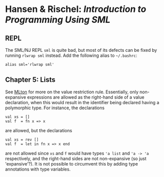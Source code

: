 # Hansen & Rischel: *Introduction to Programming Using SML*

## REPL

The SML/NJ REPL `sml` is quite bad, but most of its defects can be fixed by running `rlwrap sml` instead. Add the following alias to `~/.bashrc`:

    alias sml='rlwrap sml'


## Chapter 5: Lists

See [MLton](http://mlton.org/ValueRestriction#_alternatives_to_the_value_restriction) for more on the value restriction rule. Essentially, only non-expansive expressions are allowed as the right-hand side of a value declaration, when this would result in the identifier being declared having a polymorphic type. For instance, the declarations

    val xs = []
    val f  = fn x => x

are allowed, but the declarations

    val xs = rev []
    val f  = let in fn x => x end

are not allowed since `xs` and `f` would have types `'a list` and `'a -> 'a` respectively, and the right-hand sides are not non-expansive (so just 'expansive'?). It is not possible to circumvent this by adding type annotations with type variables.
